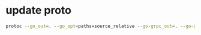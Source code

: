 # update proto

```sh
protoc --go_out=. --go_opt=paths=source_relative --go-grpc_out=. --go-grpc_opt=paths=source_relative galaxycache.proto
```